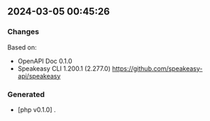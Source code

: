 

## 2024-03-05 00:45:26
### Changes
Based on:
- OpenAPI Doc 0.1.0 
- Speakeasy CLI 1.200.1 (2.277.0) https://github.com/speakeasy-api/speakeasy
### Generated
- [php v0.1.0] .